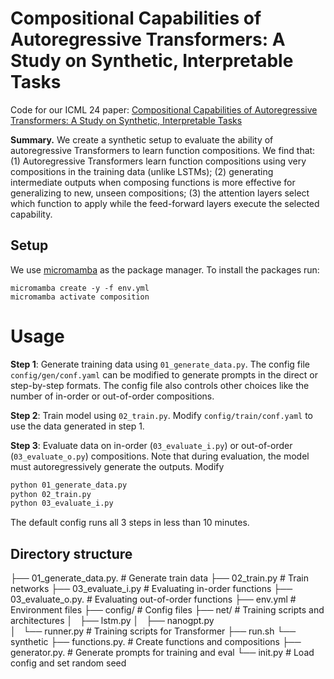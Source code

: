 # Compositional Capabilities of Autoregressive Transformers: A Study on Synthetic, Interpretable Tasks

Code for our ICML 24 paper:  [Compositional Capabilities of Autoregressive Transformers: A Study on Synthetic, Interpretable Tasks](https://arxiv.org/abs/2311.12997)

**Summary.** We create a synthetic setup to evaluate the ability of autoregressive Transformers to learn function compositions. We find that: (1) Autoregressive Transformers learn function compositions using very compositions in the training data (unlike LSTMs); (2) generating intermediate outputs when composing functions is more effective for generalizing to new, unseen compositions; (3) the attention layers select which function to apply while the feed-forward layers execute the selected capability. 

## Setup

We use [micromamba](https://mamba.readthedocs.io/en/latest/installation.html) as the package manager. To install the packages run:

```
micromamba create -y -f env.yml
micromamba activate composition
```

# Usage

**Step 1**: Generate training data using `01_generate_data.py`. The config file `config/gen/conf.yaml` can be modified to generate prompts in the direct or step-by-step formats. The config file also controls other choices like the number of in-order or out-of-order compositions. 

**Step 2**: Train model using `02_train.py`. Modify `config/train/conf.yaml` to use the data generated in step 1.

**Step 3**: Evaluate data on in-order (`03_evaluate_i.py`) or out-of-order (`03_evaluate_o.py`) compositions. Note that during evaluation, the model must autoregressively generate the outputs. Modify 


```bash
python 01_generate_data.py
python 02_train.py
python 03_evaluate_i.py
```

The default config runs all 3 steps in less than 10 minutes.

## Directory structure

├── 01_generate_data.py. # Generate train data
├── 02_train.py                   # Train networks
├── 03_evaluate_i.py         # Evaluating in-order functions
├── 03_evaluate_o.py.       # Evaluating out-of-order functions
├── env.yml                          # Environment files 
├── config/                           # Config files
├── net/                                 # Training scripts and architectures
│   ├── lstm.py
│   ├── nanogpt.py               
│   └── runner.py                   # Training scripts for Transformer
├── run.sh
└── synthetic
    ├── functions.py.    # Create functions and compositions
    ├── generator.py.    # Generate prompts for training and eval
    └── init.py                # Load config and set random seed
